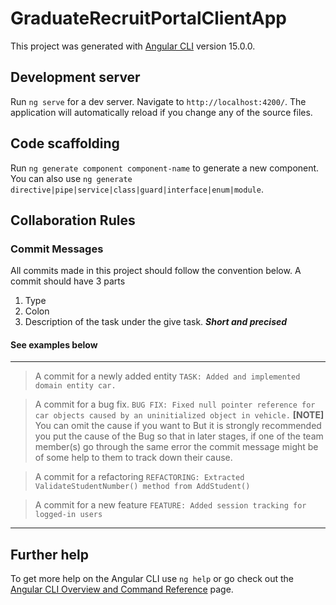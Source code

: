 # GraduateRecruitPortalClientApp

This project was generated with [Angular CLI](https://github.com/angular/angular-cli) version 15.0.0.

## Development server

Run `ng serve` for a dev server. Navigate to `http://localhost:4200/`. The application will automatically reload if you change any of the source files.

## Code scaffolding

Run `ng generate component component-name` to generate a new component. You can also use `ng generate directive|pipe|service|class|guard|interface|enum|module`.

## Collaboration Rules

### Commit Messages
All commits made in this project should follow the convention below.
A commit should have 3 parts
1. Type
2. Colon
3. Description of the task under the give task. ***Short and precised***

#### See examples below
---
> A commit for a newly added entity
`TASK: Added and implemented domain entity car.`

> A commit for a bug fix.
`BUG FIX: Fixed null pointer reference for car objects caused by an uninitialized object in vehicle.`
**[NOTE]** You can omit the cause if you want to But it is strongly recommended you put the cause of the Bug so 
that in later stages, if one of the team member(s) go through the same error the commit message might be of 
some help to them to track down their cause.

> A commit for a refactoring
`REFACTORING: Extracted ValidateStudentNumber() method from AddStudent()`

> A commit for a new feature
`FEATURE: Added session tracking for logged-in users`
---

## Further help

To get more help on the Angular CLI use `ng help` or go check out the [Angular CLI Overview and Command Reference](https://angular.io/cli) page.
